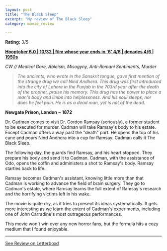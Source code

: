 ```yaml
---
layout: post
title: "The Black Sleep"
excerpt: "My review of The Black Sleep"
category: movie_review

---
```


**Rating:** 3/5

<b><a href="https://boxd.it/pPVYg/detail" title="Hooptober 6.0 | 10/32 | film whose year ends in '6' 4/6 | decades 4/6 | 1950s">Hooptober 6.0 | 10/32 | film whose year ends in '6' 4/6 | decades 4/6 | 1950s</a></b>

<i>CW // Medical Gore, Ableism, Misogyny, Anti-Romani Sentiments, Murder</i>

<blockquote><i>The ancients, who wrote in the Sanskrit tongue, gave first mention of the strange drug we call Nind Andhera. This drug was first introduced into the city of Lahore in the Punjab in the 703rd year after the death of the prophet, praise his memory. This drug has the power to place a man's body and limbs into helplessness. And his soul sleeps, nor does he feel pain. He is as a dead man, yet is not of the dead.</i></blockquote>
<b>Newgate Prison, London ~ 1872</b>

Dr. Cadman comes to visit Dr. Gordon Ramsay (seriously), a former student to be executed for murder.  Cadman will take Ramsay's body to his estate. Except Cadman offers a way past the "death" part. He opens the top of his cane and pours Nind Andhera into a cup for Ramsay. Cadman calls it The Black Sleep.

The following day, the guards find Ramsay, and his heart stopped. They prepare his body and send it to Cadman. Cadman, with the assistance of Odo, opens the coffin and administers a shot to Ramsay's body. Ramsay startles back to life.

Ramsay becomes Cadman's assistant, knowing little more than that Cadman is working to advance the field of brain surgery. They go to Cadman's estate, where Ramsay learns the full extent of Ramsay's research and the horrifying victims left in his wake.

The movie is quite dry, as it tries to present its ideas systematically. It gets more interesting as we learn the extent of Cadman's experiments, including one of John Carradine's most outrageous performances.

This movie won't win over any new horror fans, but the formula hits a cozy medium that I found enjoyable.

<hr>

[See Review on Letterboxd](https://boxd.it/61E8jx)

